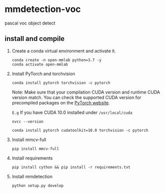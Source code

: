 # mmdetection-voc
pascal voc object detect



## install and compile
1. Create a conda virtual environment and activate it.
    ```
    conda create -n open-mmlab python=3.7 -y
    conda activate open-mmlab
   ```

2. Install PyTorch and torchvision

     ```shell script
     conda install pytorch torchvision -c pytorch
    ```

    Note: Make sure that your compilation CUDA version and runtime CUDA version match.
    You can check the supported CUDA version for precompiled packages on the [PyTorch website](https://pytorch.org/).

    `E.g` If you have CUDA 10.0 installed under `/usr/local/cuda` 
     ```shell script
     nvcc --version
    ````

    ```shell
    conda install pytorch cudatoolkit=10.0 torchvision -c pytorch
    ```

3. Install mmcv-full
    ```shell script
    pip install mmcv-full
    ```
4. Install requirements 
    ```shell script
    pip install cython && pip install -r requirements.txt
    ```
5. Install mmdetection
    ```shell script
    python setup.py develop
    ```


